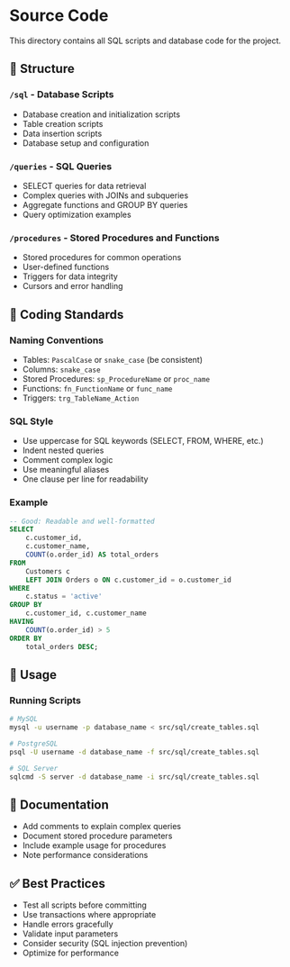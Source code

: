 # Source Code

This directory contains all SQL scripts and database code for the project.

## 📁 Structure

### `/sql` - Database Scripts
- Database creation and initialization scripts
- Table creation scripts
- Data insertion scripts
- Database setup and configuration

### `/queries` - SQL Queries
- SELECT queries for data retrieval
- Complex queries with JOINs and subqueries
- Aggregate functions and GROUP BY queries
- Query optimization examples

### `/procedures` - Stored Procedures and Functions
- Stored procedures for common operations
- User-defined functions
- Triggers for data integrity
- Cursors and error handling

## 🎯 Coding Standards

### Naming Conventions
- Tables: `PascalCase` or `snake_case` (be consistent)
- Columns: `snake_case`
- Stored Procedures: `sp_ProcedureName` or `proc_name`
- Functions: `fn_FunctionName` or `func_name`
- Triggers: `trg_TableName_Action`

### SQL Style
- Use uppercase for SQL keywords (SELECT, FROM, WHERE, etc.)
- Indent nested queries
- Comment complex logic
- Use meaningful aliases
- One clause per line for readability

### Example
```sql
-- Good: Readable and well-formatted
SELECT 
    c.customer_id,
    c.customer_name,
    COUNT(o.order_id) AS total_orders
FROM 
    Customers c
    LEFT JOIN Orders o ON c.customer_id = o.customer_id
WHERE 
    c.status = 'active'
GROUP BY 
    c.customer_id, c.customer_name
HAVING 
    COUNT(o.order_id) > 5
ORDER BY 
    total_orders DESC;
```

## 🔧 Usage

### Running Scripts
```bash
# MySQL
mysql -u username -p database_name < src/sql/create_tables.sql

# PostgreSQL
psql -U username -d database_name -f src/sql/create_tables.sql

# SQL Server
sqlcmd -S server -d database_name -i src/sql/create_tables.sql
```

## 📝 Documentation

- Add comments to explain complex queries
- Document stored procedure parameters
- Include example usage for procedures
- Note performance considerations

## ✅ Best Practices

- Test all scripts before committing
- Use transactions where appropriate
- Handle errors gracefully
- Validate input parameters
- Consider security (SQL injection prevention)
- Optimize for performance
